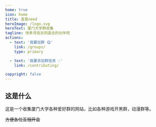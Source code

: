 ```yaml
---
home: true
icon: home
title: 查查need
heroImage: /logo.svg
heroText: 厦门大学群收集
tagline: 快来寻找志同道合的伙伴吧
actions:
  - text: '我要加群 😋'
    link: /groups/
    type: primary

  - text: '我要添加群信息 💡'
    link: /contributing/

copyright: false
---
```


## 这是什么

这是一个收集厦门大学各种爱好群的网站，比如各种游戏开黑群，动漫群等。

~~方便各位互相开盒~~
